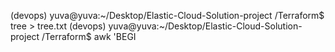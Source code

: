 (devops) yuva@yuva:~/Desktop/Elastic-Cloud-Solution-project /Terraform$ tree > tree.txt
(devops) yuva@yuva:~/Desktop/Elastic-Cloud-Solution-project /Terraform$ awk 'BEGI

